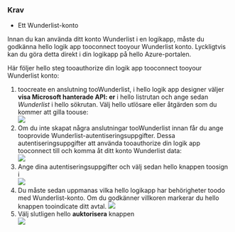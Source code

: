 ### <a name="prerequisites"></a>Krav
* Ett Wunderlist-konto  

Innan du kan använda ditt konto Wunderlist i en logikapp, måste du godkänna hello logik app tooconnect tooyour Wunderlist konto. Lyckligtvis kan du göra detta direkt i din logikapp på hello Azure-portalen. 

Här följer hello steg tooauthorize din logik app tooconnect tooyour Wunderlist konto:

1. toocreate en anslutning tooWunderlist, i hello logik app designer väljer **visa Microsoft hanterade API: er** i hello listrutan och ange sedan *Wunderlist* i hello sökrutan. Välj hello utlösare eller åtgärden som du kommer att gilla toouse:  
   ![](./media/connectors-create-api-wunderlist/wunderlist-0.png)
2. Om du inte skapat några anslutningar tooWunderlist innan får du ange tooprovide Wunderlist-autentiseringsuppgifter. Dessa autentiseringsuppgifter att använda tooauthorize din logik app tooconnect till och komma åt ditt konto Wunderlist data:   
   ![](./media/connectors-create-api-wunderlist/wunderlist-1.png)  
3. Ange dina autentiseringsuppgifter och välj sedan hello knappen toosign i  
   ![](./media/connectors-create-api-wunderlist/wunderlist-2.png)  
4. Du måste sedan uppmanas vilka hello logikapp har behörigheter toodo med Wunderlist-konto. Om du godkänner villkoren markerar du hello knappen tooindicate ditt avtal. 
   ![](./media/connectors-create-api-wunderlist/wunderlist-4.png)  
5. Välj slutligen hello **auktorisera** knappen  
   ![](./media/connectors-create-api-wunderlist/wunderlist-5.png)  

